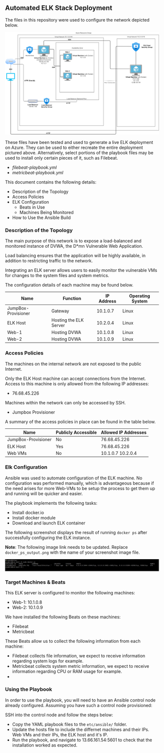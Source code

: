 ## Automated ELK Stack Deployment

The files in this repository were used to configure the network depicted below.

![ELK Stack Server Network Diagram](/Diagrams/Network_Diagram.png)

These files have been tested and used to generate a live ELK deployment on Azure. They can be used to either recreate the entire deployment pictured above. Alternatively, select portions of the playbook files may be used to install only certain pieces of it, such as Filebeat.

  - _filebeat-playbook.yml_
  - _metricbeat-playbook.yml_

This document contains the following details:
- Description of the Topology
- Access Policies
- ELK Configuration
  - Beats in Use
  - Machines Being Monitored
- How to Use the Ansible Build


### Description of the Topology

The main purpose of this network is to expose a load-balanced and monitored instance of DVWA, the D*mn Vulnerable Web Application.

Load balancing ensures that the application will be highly available, in addition to restricting traffic to the network.

Integrating an ELK server allows users to easily monitor the vulnerable VMs for changes to the system files and system metrics.

The configuration details of each machine may be found below.

| Name                | Function               | IP Address | Operating System |
|---------------------|------------------------|------------|------------------|
| JumpBox-Provisioner | Gateway                | 10.1.0.7   | Linux            |
| ELK Host            | Hosting the ELK Server | 10.2.0.4   | Linux            |
| Web-1               | Hosting DVWA           | 10.1.0.8   | Linux            |
| Web-2               | Hosting DVWA           | 10.1.0.9   | Linux            |

### Access Policies

The machines on the internal network are not exposed to the public Internet. 

Only the ELK Host machine can accept connections from the Internet. Access to this machine is only allowed from the following IP addresses:
- 76.68.45.226

Machines within the network can only be accessed by SSH.
- Jumpbox Provisioner

A summary of the access policies in place can be found in the table below.

| Name                | Publicly Accessible | Allowed IP Addresses |
|---------------------|---------------------|----------------------|
| JumpBox-Provisioner | No                  | 76.68.45.226         |
| ELK Host            | Yes                 | 76.68.45.226         |
| Web VMs             | No                  | 10.1.0.7 10.2.0.4    |

### Elk Configuration

Ansible was used to automate configuration of the ELK machine. No configuration was performed manually, which is advantageous because if the need arises for more Web-VMs to be setup the process to get them up and running will be quicker and easier.

The playbook implements the following tasks:
- Install docker.io
- Install docker module
- Download and launch ELK container

The following screenshot displays the result of running `docker ps` after successfully configuring the ELK instance.

**Note**: The following image link needs to be updated. Replace `docker_ps_output.png` with the name of your screenshot image file.  


![Output of docker processes on the ELK host](Diagrams/docker_ps.png)

### Target Machines & Beats
This ELK server is configured to monitor the following machines:
- Web-1: 10.1.0.8
- Web-2: 10.1.0.9

We have installed the following Beats on these machines:
- Filebeat
- Metricbeat

These Beats allow us to collect the following information from each machine:
- Filebeat collects file information, we expect to receive information regarding system logs for example.
- Metricbeat collects system metric information, we expect to receive information regarding CPU or RAM usage for example.
- 
### Using the Playbook
In order to use the playbook, you will need to have an Ansible control node already configured. Assuming you have such a control node provisioned: 

SSH into the control node and follow the steps below:
- Copy the YAML playbook files to the `etc/ansible/` folder.
- Update the hosts file to include the differnet machines and their IPs. Web VMs and their IPs, the ELK host and it's IP.
- Run the playbook, and navigate to 13.66.161.54:5601 to check that the installation worked as expected.
